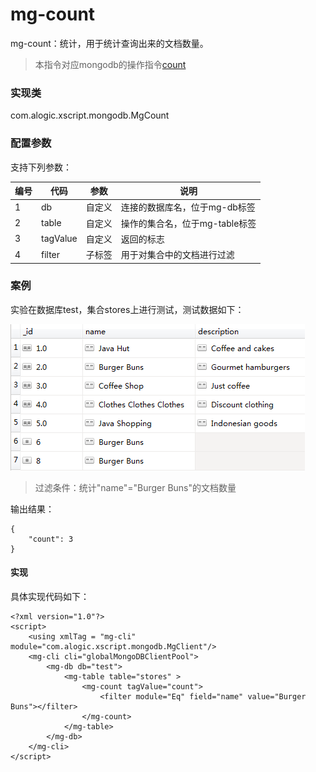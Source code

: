 mg-count
======

mg-count：统计，用于统计查询出来的文档数量。

> 本指令对应mongodb的操作指令[count](http://mongodb.github.io/mongo-java-driver/3.4/javadoc/?com/mongodb/client/MongoCollection.html#find--)

### 实现类

com.alogic.xscript.mongodb.MgCount

### 配置参数

支持下列参数：

| 编号 | 代码 | 参数 | 说明  |
| ---- | ---- | ---- | ---- |
| 1 | db | 自定义 |连接的数据库名，位于mg-db标签|
| 2 | table | 自定义 |操作的集合名，位于mg-table标签|
| 3 | tagValue | 自定义 |返回的标志|
| 4 | filter | 子标签 |用于对集合中的文档进行过滤|

### 案例

实验在数据库test，集合stores上进行测试，测试数据如下：

![image](mg-query.png)

> 过滤条件：统计"name"="Burger Buns"的文档数量

输出结果：
```
{
    "count": 3
}
```
#### 实现

具体实现代码如下：
```
<?xml version="1.0"?>
<script>
	<using xmlTag = "mg-cli" module="com.alogic.xscript.mongodb.MgClient"/>
	<mg-cli cli="globalMongoDBClientPool">
		<mg-db db="test">
			<mg-table table="stores" >
				<mg-count tagValue="count">
					<filter module="Eq" field="name" value="Burger Buns"></filter>
				</mg-count>
			</mg-table>
		</mg-db>
	</mg-cli>
</script> 

```